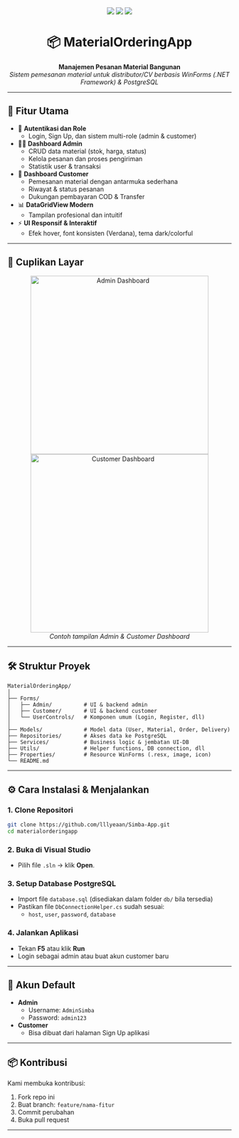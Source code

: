 
<div align="center">
  <img src="https://img.shields.io/badge/.NET-Framework-blue?style=for-the-badge" />
  <img src="https://img.shields.io/badge/WinForms-UI-green?style=for-the-badge" />
  <img src="https://img.shields.io/badge/PostgreSQL-DB-blueviolet?style=for-the-badge" />
</div>

<h1 align="center">📦 MaterialOrderingApp</h1>
<p align="center">
  <b>Manajemen Pesanan Material Bangunan</b><br>
  <i>Sistem pemesanan material untuk distributor/CV berbasis WinForms (.NET Framework) & PostgreSQL</i>
</p>

---

## 🚀 Fitur Utama

- 🔐 **Autentikasi dan Role**
  - Login, Sign Up, dan sistem multi-role (admin & customer)
- 👨‍💼 **Dashboard Admin**
  - CRUD data material (stok, harga, status)
  - Kelola pesanan dan proses pengiriman
  - Statistik user & transaksi
- 🧑 **Dashboard Customer**
  - Pemesanan material dengan antarmuka sederhana
  - Riwayat & status pesanan
  - Dukungan pembayaran COD & Transfer
- 📊 **DataGridView Modern**
  - Tampilan profesional dan intuitif
- ⚡ **UI Responsif & Interaktif**
  - Efek hover, font konsisten (Verdana), tema dark/colorful

---

## 📸 Cuplikan Layar

<p align="center">
  <img src="https://github.com/lllyeaan/Simba-App/assets/admin_dashboard_example.png" width="400" alt="Admin Dashboard"/>
  <img src="https://github.com/lllyeaan/Simba-App/assets/customer_dashboard_example.png" width="400" alt="Customer Dashboard"/>
  <br>
  <i>Contoh tampilan Admin & Customer Dashboard</i>
</p>

---

## 🛠️ Struktur Proyek

```
MaterialOrderingApp/
│
├── Forms/
│   ├── Admin/          # UI & backend admin
│   ├── Customer/       # UI & backend customer
│   └── UserControls/   # Komponen umum (Login, Register, dll)
│
├── Models/             # Model data (User, Material, Order, Delivery)
├── Repositories/       # Akses data ke PostgreSQL
├── Services/           # Business logic & jembatan UI-DB
├── Utils/              # Helper functions, DB connection, dll
├── Properties/         # Resource WinForms (.resx, image, icon)
└── README.md
```

---

## ⚙️ Cara Instalasi & Menjalankan

### 1. Clone Repositori
```bash
git clone https://github.com/lllyeaan/Simba-App.git
cd materialorderingapp
```

### 2. Buka di Visual Studio
- Pilih file `.sln` → klik **Open**.

### 3. Setup Database PostgreSQL
- Import file `database.sql` (disediakan dalam folder `db/` bila tersedia)
- Pastikan file `DbConnectionHelper.cs` sudah sesuai:
  - `host`, `user`, `password`, `database`

### 4. Jalankan Aplikasi
- Tekan **F5** atau klik **Run**
- Login sebagai admin atau buat akun customer baru

---

## 🧪 Akun Default

- **Admin**
  - Username: `AdminSimba`
  - Password: `admin123`
- **Customer**
  - Bisa dibuat dari halaman Sign Up aplikasi

---

## 📦 Kontribusi

Kami membuka kontribusi:

1. Fork repo ini
2. Buat branch: `feature/nama-fitur`
3. Commit perubahan
4. Buka pull request

---
